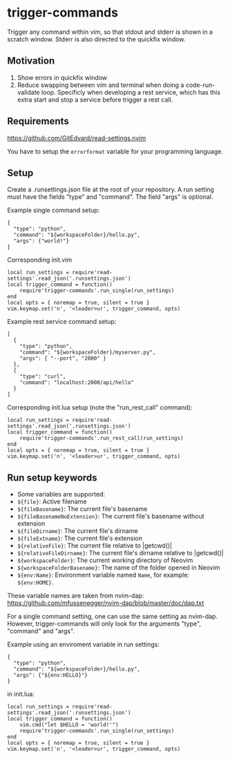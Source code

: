 # trigger-commands

Trigger any command within vim, so that stdout and stderr is shown in a scratch window. Stderr is also directed to the quickfix window. 

## Motivation

1) Show errors in quickfix window
2) Reduce swapping between vim and terminal when doing a code-run-validate loop. Specificly when developing a rest service, which has this extra start and stop a service before trigger a rest call.

## Requirements

https://github.com/GitEdvard/read-settings.nvim

You have to setup the ```errorformat``` variable for your programming language. 

## Setup
Create a .runsettings.json file at the root of your repository. A run setting must have the fields "type" and "command". The field "args" is optional.

Example single command setup:

```
{
  "type": "python",
  "command": "${workspaceFolder}/hello.py",
  "args": {"world!"}
}
```
Corresponding init.vim
```
local run_settings = require'read-settings'.read_json('.runsettings.json')
local trigger_command = function()
    require'trigger-commands'.run_single(run_settings)
end
local opts = { noremap = true, silent = true }
vim.keymap.set('n', '<leader>ur', trigger_command, opts)
```


Example rest service command setup:

```
[
  {
    "type": "python",
    "command": "${workspaceFolder}/myserver.py",
    "args": { "--port", "2000" }
  },
  {
    "type": "curl",
    "command": "localhost:2000/api/hello"
  }
]
```

Corresponding init.lua setup (note the "run_rest_call" command):

```
local run_settings = require'read-settings'.read_json('.runsettings.json')
local trigger_command = function()
    require'trigger-commands'.run_rest_call(run_settings)
end
local opts = { noremap = true, silent = true }
vim.keymap.set('n', '<leader>ur', trigger_command, opts)
```

## Run setup keywords

- Some variables are supported:
- `${file}`: Active filename
- `${fileBasename}`: The current file's basename
- `${fileBasenameNoExtension}`: The current file's basename without extension
- `${fileDirname}`: The current file's dirname
- `${fileExtname}`: The current file's extension
- `${relativeFile}`: The current file relative to |getcwd()|
- `${relativeFileDirname}`: The current file's dirname relative to |getcwd()|
- `${workspaceFolder}`: The current working directory of Neovim
- `${workspaceFolderBasename}`: The name of the folder opened in Neovim
- `${env:Name}`: Environment variable named `Name`, for example: `${env:HOME}`.

These variable names are taken from nvim-dap: https://github.com/mfussenegger/nvim-dap/blob/master/doc/dap.txt

For a single command setting, one can use the same setting as nvim-dap. However, trigger-commands will only look for the arguments "type", "command" and "args".

Example using an enviroment variable in run settings:

```
{
  "type": "python",
  "command": "${workspaceFolder}/hello.py",
  "args": {"${env:HELLO}"}
}
```
in init.lua:

```
local run_settings = require'read-settings'.read_json('.runsettings.json')
local trigger_command = function()
    vim.cmd("let $HELLO = 'world!'")
    require'trigger-commands'.run_single(run_settings)
end
local opts = { noremap = true, silent = true }
vim.keymap.set('n', '<leader>ur', trigger_command, opts)
```

